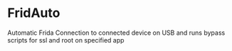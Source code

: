 # FridAuto
Automatic Frida Connection to connected device on USB and runs bypass scripts for ssl and root on specified app

